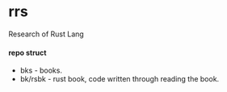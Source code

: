 # rrs
Research of Rust Lang

#### repo struct
* bks - books.
* bk/rsbk - rust book, code written through reading the book.
